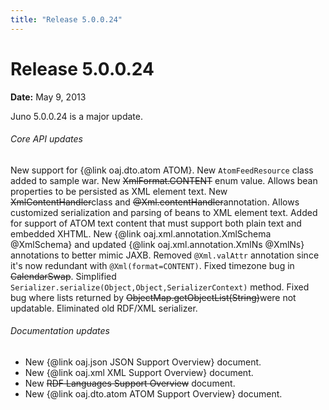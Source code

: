 ```yaml
---
title: "Release 5.0.0.24"
---
```


# Release 5.0.0.24

**Date:** May 9, 2013

Juno 5.0.0.24 is a major update.
###### Core API updates
New support for \{@link oaj.dto.atom ATOM\}.
New `AtomFeedResource` class added to sample war.
New ~~XmlFormat.CONTENT~~ enum value.
Allows bean properties to be persisted as XML element text.
New ~~XmlContentHandler~~class and ~~@Xml.contentHandler~~annotation.
Allows customized serialization and parsing of beans to XML element text.
Added for support of ATOM text content that must support both plain text and embedded XHTML.
New \{@link oaj.xml.annotation.XmlSchema @XmlSchema\} and updated \{@link oaj.xml.annotation.XmlNs @XmlNs\} annotations to better mimic JAXB.
Removed `@Xml.valAttr` annotation since it's now redundant with `@Xml(format=CONTENT)`.
Fixed timezone bug in ~~CalendarSwap~~.
Simplified `Serializer.serialize(Object,Object,SerializerContext)` method.
Fixed bug where lists returned by ~~ObjectMap.getObjectList(String)~~were not updatable.
Eliminated old RDF/XML serializer.
###### Documentation updates
- New \{@link oaj.json JSON Support Overview\} document.
- New \{@link oaj.xml XML Support Overview\} document.
- New ~~RDF Languages Support Overview~~ document.
- New \{@link oaj.dto.atom ATOM Support Overview\} document.